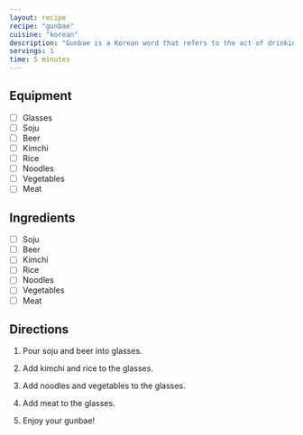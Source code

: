 ```yaml
---
layout: recipe
recipe: "gunbae"
cuisine: "korean"
description: "Gunbae is a Korean word that refers to the act of drinking in honor of someone or something."
servings: 1
time: 5 minutes
---
```


## Equipment
- [ ] Glasses
- [ ] Soju
- [ ] Beer
- [ ] Kimchi
- [ ] Rice
- [ ] Noodles
- [ ] Vegetables
- [ ] Meat

## Ingredients
- [ ] Soju
- [ ] Beer
- [ ] Kimchi
- [ ] Rice
- [ ] Noodles
- [ ] Vegetables
- [ ] Meat

## Directions
1. Pour soju and beer into glasses.

2. Add kimchi and rice to the glasses.

3. Add noodles and vegetables to the glasses.

4. Add meat to the glasses.

5. Enjoy your gunbae!
